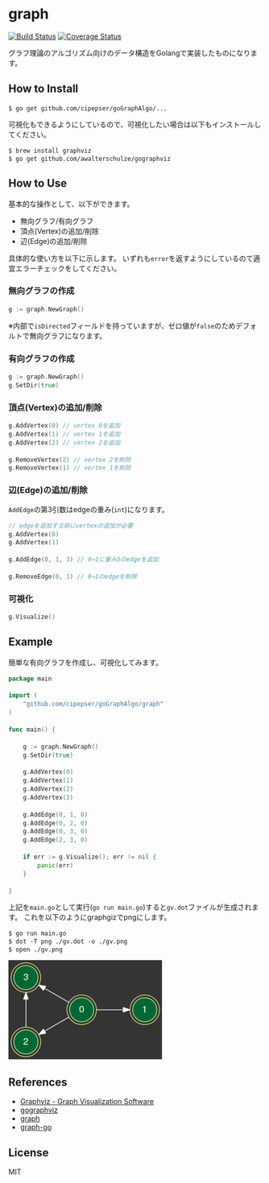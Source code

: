 # graph

[![Build Status](https://travis-ci.org/cipepser/goGraphAlgo.svg?branch=master)](https://travis-ci.org/cipepser/goGraphAlgo)
[![Coverage Status](https://coveralls.io/repos/github/cipepser/goGraphAlgo/badge.svg?branch=master)](https://coveralls.io/github/cipepser/goGraphAlgo?branch=master)


グラフ理論のアルゴリズム向けのデータ構造をGolangで実装したものになります。

## How to Install

```
$ go get github.com/cipepser/goGraphAlgo/...
```

可視化もできるようにしているので、可視化したい場合は以下もインストールしてください。

```
$ brew install graphviz
$ go get github.com/awalterschulze/gographviz
```

## How to Use

基本的な操作として、以下ができます。

* 無向グラフ/有向グラフ
* 頂点(Vertex)の追加/削除
* 辺(Edge)の追加/削除

具体的な使い方を以下に示します。
いずれも`error`を返すようにしているのて適宜エラーチェックをしてください。

### 無向グラフの作成

```go
g := graph.NewGraph()
```
※内部で`isDirected`フィールドを持っていますが、ゼロ値が`false`のためデフォルトで無向グラフになります。

### 有向グラフの作成

```go
g := graph.NewGraph()
g.SetDir(true)
```


### 頂点(Vertex)の追加/削除

```go
g.AddVertex(0) // vertex 0を追加
g.AddVertex(1) // vertex 1を追加
g.AddVertex(2) // vertex 2を追加

g.RemoveVertex(2) // vertex 2を削除
g.RemoveVertex(1) // vertex 1を削除
```

### 辺(Edge)の追加/削除

`AddEdge`の第3引数はedgeの重み(`int`)になります。

```go
// edgeを追加する前にvertexの追加が必要
g.AddVertex(0)
g.AddVertex(1)

g.AddEdge(0, 1, 3) // 0→1に重み3のedgeを追加

g.RemoveEdge(0, 1) // 0→1のedgeを削除
```

### 可視化

```go
g.Visualize()
```

## Example

簡単な有向グラフを作成し、可視化してみます。

```go
package main

import (
	"github.com/cipepser/goGraphAlgo/graph"
)

func main() {

	g := graph.NewGraph()
	g.SetDir(true)

	g.AddVertex(0)
	g.AddVertex(1)
	g.AddVertex(2)
	g.AddVertex(3)

	g.AddEdge(0, 1, 0)
	g.AddEdge(0, 2, 0)
	g.AddEdge(0, 3, 0)
	g.AddEdge(2, 3, 0)

	if err := g.Visualize(); err != nil {
		panic(err)
	}

}
```

上記を`main.go`として実行(`go run main.go`)すると`gv.dot`ファイルが生成されます。
これを以下のようにgraphgizでpngにします。

```
$ go run main.go
$ dot -T png ./gv.dot -o ./gv.png
$ open ./gv.png
```

![結果](https://github.com/cipepser/goGraphAlgo/blob/master/graph/example/example.png)

## References
* [Graphviz - Graph Visualization Software](https://www.graphviz.org/)
* [gographviz](https://github.com/awalterschulze/gographviz)
* [graph](https://github.com/cipepser/goGraphAlgo/tree/master/graph)
* [graph-go](https://github.com/arnauddri/algorithms/blob/master/data-structures/graph/graph.go)
## License
MIT